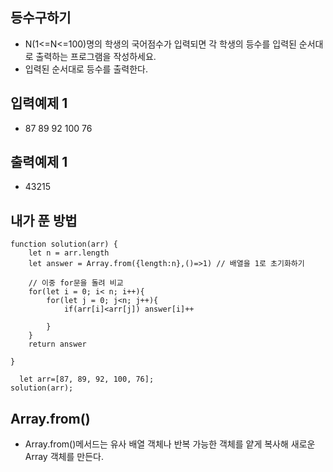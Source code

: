 ## 등수구하기
- N(1<=N<=100)명의 학생의 국어점수가 입력되면 각 학생의 등수를 입력된 순서대로 출력하는 프로그램을 작성하세요.
- 입력된 순서대로 등수를 출력한다.


##  입력예제 1
- 87 89 92 100 76

##  출력예제 1 
- 43215

## 내가 푼 방법
```
function solution(arr) {
    let n = arr.length
    let answer = Array.from({length:n},()=>1) // 배열을 1로 초기화하기

    // 이중 for문을 돌려 비교
    for(let i = 0; i< n; i++){
        for(let j = 0; j<n; j++){
            if(arr[i]<arr[j]) answer[i]++
            
        }
    } 
    return answer

}

  let arr=[87, 89, 92, 100, 76];
solution(arr);

```

## Array.from()
- Array.from()메서드는 유사 배열 객체나 반복 가능한 객체를 얕게 복사해 새로운 Array 객체를 만든다. 
